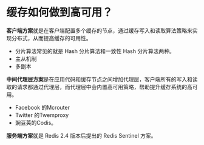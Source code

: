 

# 缓存如何做到高可用？

**客户端方案**就是在客户端配置多个缓存的节点，通过缓存写入和读取算法策略来实现分布式，从而提高缓存的可用性。

- 分片算法常见的就是 Hash 分片算法和一致性 Hash 分片算法两种。
- 主从机制
- 多副本

**中间代理层方案**是在应用代码和缓存节点之间增加代理层，客户端所有的写入和读取的请求都通过代理层，而代理层中会内置高可用策略，帮助提升缓存系统的高可用。

-  Facebook 的Mcrouter
- Twitter 的Twemproxy
- 豌豆荚的Codis。

**服务端方案**就是 Redis 2.4 版本后提出的 Redis Sentinel 方案。

